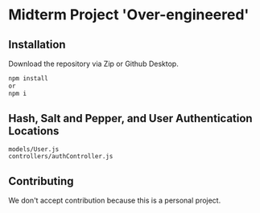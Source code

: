 # Midterm Project 'Over-engineered'

## Installation
Download the repository via Zip or Github Desktop.

```bash
npm install
or
npm i
```

## Hash, Salt and Pepper, and User Authentication Locations

```
models/User.js
controllers/authController.js
```

## Contributing

We don't accept contribution because this is a personal project.
